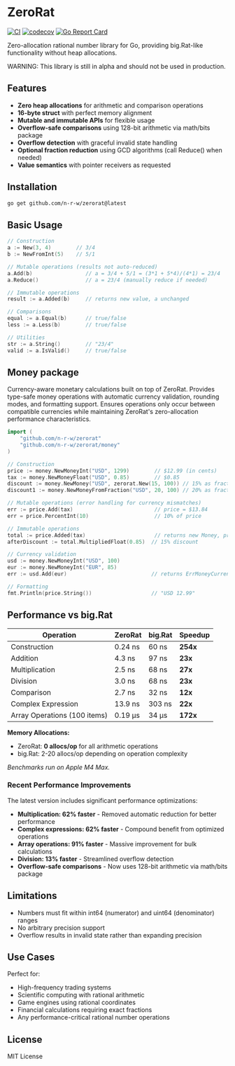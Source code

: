 # ZeroRat

[![CI](https://github.com/n-r-w/zerorat/actions/workflows/ci.yml/badge.svg)](https://github.com/n-r-w/zerorat/actions/workflows/ci.yml)
[![codecov](https://codecov.io/gh/n-r-w/zerorat/branch/main/graph/badge.svg)](https://codecov.io/gh/n-r-w/zerorat)
[![Go Report Card](https://goreportcard.com/badge/github.com/n-r-w/zerorat)](https://goreportcard.com/report/github.com/n-r-w/zerorat)

Zero-allocation rational number library for Go, providing big.Rat-like functionality without heap allocations.

WARNING: This library is still in alpha and should not be used in production.

## Features

- **Zero heap allocations** for arithmetic and comparison operations
- **16-byte struct** with perfect memory alignment
- **Mutable and immutable APIs** for flexible usage
- **Overflow-safe comparisons** using 128-bit arithmetic via math/bits package
- **Overflow detection** with graceful invalid state handling
- **Optional fraction reduction** using GCD algorithms (call Reduce() when needed)
- **Value semantics** with pointer receivers as requested

## Installation

```bash
go get github.com/n-r-w/zerorat@latest
```

## Basic Usage

```go
// Construction
a := New(3, 4)        // 3/4
b := NewFromInt(5)    // 5/1

// Mutable operations (results not auto-reduced)
a.Add(b)                 // a = 3/4 + 5/1 = (3*1 + 5*4)/(4*1) = 23/4
a.Reduce()               // a = 23/4 (manually reduce if needed)

// Immutable operations  
result := a.Added(b)     // returns new value, a unchanged

// Comparisons
equal := a.Equal(b)      // true/false
less := a.Less(b)        // true/false

// Utilities
str := a.String()        // "23/4"
valid := a.IsValid()     // true/false
```

## Money package

Currency-aware monetary calculations built on top of ZeroRat. Provides type-safe money operations with automatic currency validation, rounding modes, and formatting support. Ensures operations only occur between compatible currencies while maintaining ZeroRat's zero-allocation performance characteristics.

```go
import (
    "github.com/n-r-w/zerorat"
    "github.com/n-r-w/zerorat/money"
)

// Construction
price := money.NewMoneyInt("USD", 1299)        // $12.99 (in cents)
tax := money.NewMoneyFloat("USD", 0.85)        // $0.85
discount := money.NewMoney("USD", zerorat.New(15, 100)) // 15% as fraction
discount1 := money.NewMoneyFromFraction("USD", 20, 100) // 20% as fraction

// Mutable operations (error handling for currency mismatches)
err := price.Add(tax)                          // price = $13.84
err = price.PercentInt(10)                     // 10% of price

// Immutable operations
total := price.Added(tax)                      // returns new Money, price unchanged
afterDiscount := total.MultipliedFloat(0.85)  // 15% discount

// Currency validation
usd := money.NewMoneyInt("USD", 100)
eur := money.NewMoneyInt("EUR", 85)
err := usd.Add(eur)                           // returns ErrMoneyCurrencyMismatch

// Formatting
fmt.Println(price.String())                   // "USD 12.99"
```

## Performance vs big.Rat

| Operation | ZeroRat | big.Rat | Speedup |
|-----------|---------|---------|---------|
| Construction | 0.24 ns | 60 ns | **254x** |
| Addition | 4.3 ns | 97 ns | **23x** |
| Multiplication | 2.5 ns | 68 ns | **27x** |
| Division | 3.0 ns | 68 ns | **23x** |
| Comparison | 2.7 ns | 32 ns | **12x** |
| Complex Expression | 13.9 ns | 303 ns | **22x** |
| Array Operations (100 items) | 0.19 μs | 34 μs | **172x** |

**Memory Allocations:**
- ZeroRat: **0 allocs/op** for all arithmetic operations
- big.Rat: 2-20 allocs/op depending on operation complexity

*Benchmarks run on Apple M4 Max.*

### Recent Performance Improvements

The latest version includes significant performance optimizations:
- **Multiplication: 62% faster** - Removed automatic reduction for better performance
- **Complex expressions: 62% faster** - Compound benefit from optimized operations
- **Array operations: 91% faster** - Massive improvement for bulk calculations
- **Division: 13% faster** - Streamlined overflow detection
- **Overflow-safe comparisons** - Now uses 128-bit arithmetic via math/bits package

## Limitations

- Numbers must fit within int64 (numerator) and uint64 (denominator) ranges
- No arbitrary precision support
- Overflow results in invalid state rather than expanding precision

## Use Cases

Perfect for:
- High-frequency trading systems
- Scientific computing with rational arithmetic  
- Game engines using rational coordinates
- Financial calculations requiring exact fractions
- Any performance-critical rational number operations

## License

MIT License
